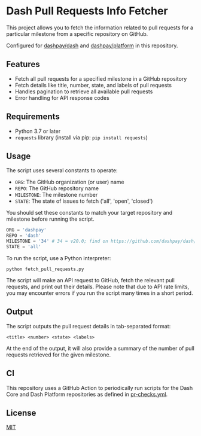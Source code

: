# Dash Pull Requests Info Fetcher

This project allows you to fetch the information related to pull requests for a
particular milestone from a specific repository on GitHub.

Configured for [dashpay/dash](https://github.com/dashpay/dash) and
[dashpay/platform](https://github.com/dashpay/platform) in this repository.

## Features

- Fetch all pull requests for a specified milestone in a GitHub repository
- Fetch details like title, number, state, and labels of pull requests
- Handles pagination to retrieve all available pull requests
- Error handling for API response codes

## Requirements

- Python 3.7 or later
- `requests` library (install via pip: `pip install requests`)

## Usage

The script uses several constants to operate:

- `ORG`: The GitHub organization (or user) name
- `REPO`: The GitHub repository name
- `MILESTONE`: The milestone number
- `STATE`: The state of issues to fetch ('all', 'open', 'closed')

You should set these constants to match your target repository and milestone
before running the script.

```python
ORG = 'dashpay'
REPO = 'dash'
MILESTONE = '34' # 34 = v20.0; find on https://github.com/dashpay/dash/milestones
STATE = 'all'
```

To run the script, use a Python interpreter:

```shell
python fetch_pull_requests.py
```

The script will make an API request to GitHub, fetch the relevant pull requests,
and print out their details. Please note that due to API rate limits, you may
encounter errors if you run the script many times in a short period.

## Output

The script outputs the pull request details in tab-separated format:

```text
<title> <number> <state> <labels>
```

At the end of the output, it will also provide a summary of the number of pull
requests retrieved for the given milestone.

## CI

This repository uses a GitHub Action to periodically run scripts for the Dash
Core and Dash Platform repositories as defined in
[pr-checks.yml](.github/workflows/pr-checks.yml).

## License

[MIT](LICENSE.md)
